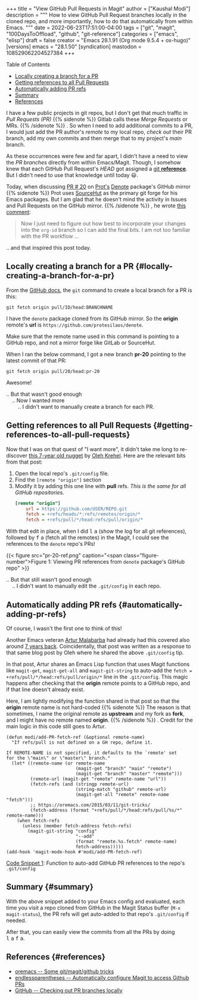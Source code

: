 +++
title = "View GitHub Pull Requests in Magit"
author = ["Kaushal Modi"]
description = """
  How to view GitHub Pull Request branches locally in the cloned repo,
  and more importantly, how to do that automatically from within Emacs.
  """
date = 2022-06-23T17:51:00-04:00
tags = ["git", "magit", "100DaysToOffload", "github", "git-reference"]
categories = ["emacs", "elisp"]
draft = false
creator = "Emacs 28.1.91 (Org mode 9.5.4 + ox-hugo)"
[versions]
  emacs = "28.1.50"
[syndication]
  mastodon = 108529062204527384
+++

<div class="ox-hugo-toc toc">

<div class="heading">Table of Contents</div>

- [Locally creating a branch for a PR](#locally-creating-a-branch-for-a-pr)
- [Getting references to all Pull Requests](#getting-references-to-all-pull-requests)
- [Automatically adding PR refs](#automatically-adding-pr-refs)
- [Summary](#summary)
- [References](#references)

</div>
<!--endtoc-->


I have a few public projects in git repos, but I don't get that much
traffic in _Pull Requests (PR)_
{{% sidenote %}}
Gitlab calls these _Merge Requests_ or MRs.
{{% /sidenote %}} . So when I need to add additional commits to a PR, I would just add
the PR author's _remote_ to my local repo, _check out_ their PR
branch, add my own commits and then merge that to my project's _main_
branch.

As these occurrences were few and far apart, I didn't have a need to
view the _PR branches_ directly from within Emacs/Magit. Though, I
somehow knew that each GitHub Pull Request's _HEAD_ got assigned a [git
**reference**](https://git-scm.com/book/en/v2/Git-Internals-Git-References). But I didn't need to use that knowledge until today
:smiley:.

Today, when discussing [PR # 20](https://github.com/protesilaos/denote/pull/20) on [Prot's](https://protesilaos.com/) [Denote](https://protesilaos.com/emacs/denote) package's GitHub
mirror
{{% sidenote %}}
Prot uses [SourceHut](https://git.sr.ht/~protesilaos/denote) as the primary git forge for his Emacs
packages. But I am glad that he doesn't mind the activity in Issues
and Pull Requests on the GitHub mirror.
{{% /sidenote %}} , he wrote [this comment](https://github.com/protesilaos/denote/pull/20#issuecomment-1164676013):

> Now I just need to figure out how best to incorporate your changes
> into the `org-id` branch so I can add the final bits. I am not too
> familiar with the PR workflow ...

.. and that inspired this post today.


## Locally creating a branch for a PR {#locally-creating-a-branch-for-a-pr}

From the [GitHub docs](https://docs.github.com/en/pull-requests/collaborating-with-pull-requests/reviewing-changes-in-pull-requests/checking-out-pull-requests-locally), the `git` command to create a local branch for a
PR is this:

```shell
git fetch origin pull/ID/head:BRANCHNAME
```

I have the `denote` package cloned from its GitHub mirror. So the
**origin** remote's **url** is `https://github.com/protesilaos/denote`.

<div class="note">

Make sure that the remote name used in this command is pointing to a
GitHub repo, and not a mirror forge like GitLab or SourceHut.

</div>

When I ran the below command, I got a new branch **pr-20** pointing to
the latest commit of that PR:

```shell
git fetch origin pull/20/head:pr-20
```

Awesome!

<div class="verse">

.. But that wasn't good enough<br />
&nbsp;&nbsp;&nbsp;&nbsp;.. Now I wanted more<br />
&nbsp;&nbsp;&nbsp;&nbsp;&nbsp;&nbsp;&nbsp;&nbsp;.. I didn't want to manually create a branch for each PR.<br />

</div>


## Getting references to all Pull Requests {#getting-references-to-all-pull-requests}

Now that I was on that quest of "I want more", it didn't take me long
to re-discover [this 7-year old nugget](https://oremacs.com/2015/03/11/git-tricks/#illusion-2-quickly-get-github-pull-requests-on-your-system) by [Oleh Krehel](https://oremacs.com). Here are the
relevant bits from that post:

1.  Open the local repo's `.git/config` file.
2.  Find the `[remote "origin"]` section
3.  Modify it by adding this one line with **pull** refs. _This is the
    same for all GitHub repositories._
    ```cfg { hl_lines=["4"] }
    [remote "origin"]
        url = https://github.com/USER/REPO.git
        fetch = +refs/heads/*:refs/remotes/origin/*
        fetch = +refs/pull/*/head:refs/pull/origin/*
    ```

With that edit in place, when I did <kbd>l</kbd>&nbsp;<kbd>a</kbd> (show
the log for all git references), followed by <kbd>f</kbd>&nbsp;<kbd>a</kbd>
(fetch all the remotes) in the Magit, I could see the references to
the `denote` repo's PRs!

<a id="figure--magit-denote-pr-refs"></a>

{{< figure src="pr-20-ref.png" caption="<span class=\"figure-number\">Figure 1: </span>Viewing PR references from `denote` package's GitHub repo" >}}

<div class="verse">

.. But that still wasn't good enough<br />
&nbsp;&nbsp;&nbsp;&nbsp;.. I didn't want to manually edit the `.git/config` in each repo.<br />

</div>


## Automatically adding PR refs {#automatically-adding-pr-refs}

Of course, I wasn't the first one to think of this!

Another Emacs veteran [Artur Malabarba](https://endlessparentheses.com/) had already had this covered
also around [7 years back](https://endlessparentheses.com/automatically-configure-magit-to-access-github-prs.html). Coincidentally, that post was written as a
response to that same blog post by Oleh where he shared the above
`.git/config` tip.

In that post, Artur shares an Emacs Lisp function that uses Magit
functions like `magit-get`, `magit-get-all` and `magit-git-string` to
auto-add the `fetch = +refs/pull/*/head:refs/pull/origin/*` line in
the `.git/config`. This magic happens after checking that the **origin**
remote points to a GitHub repo, and if that line doesn't already
exist.

Here, I am lightly modifying the function shared in that post so that
the **origin** remote name is not hard-coded
{{% sidenote %}}
The reason is that sometimes, I name the original remote as **upstream**
and my fork as **fork**, and I might have no remote named **origin**.
{{% /sidenote %}} . Credit for the main logic in this code still goes to Artur.

<a id="code-snippet--add-PR-fetch-ref"></a>
```emacs-lisp
(defun modi/add-PR-fetch-ref (&optional remote-name)
  "If refs/pull is not defined on a GH repo, define it.

If REMOTE-NAME is not specified, it defaults to the `remote' set
for the \"main\" or \"master\" branch."
  (let* ((remote-name (or remote-name
                          (magit-get "branch" "main" "remote")
                          (magit-get "branch" "master" "remote")))
         (remote-url (magit-get "remote" remote-name "url"))
         (fetch-refs (and (stringp remote-url)
                          (string-match "github" remote-url)
                          (magit-get-all "remote" remote-name "fetch")))
         ;; https://oremacs.com/2015/03/11/git-tricks/
         (fetch-address (format "+refs/pull/*/head:refs/pull/%s/*" remote-name)))
    (when fetch-refs
      (unless (member fetch-address fetch-refs)
        (magit-git-string "config"
                          "--add"
                          (format "remote.%s.fetch" remote-name)
                          fetch-address)))))
(add-hook 'magit-mode-hook #'modi/add-PR-fetch-ref)
```
<div class="src-block-caption">
  <span class="src-block-number"><a href="#code-snippet--add-PR-fetch-ref">Code Snippet 1</a>:</span>
  Function to auto-add GitHub PR references to the repo's <code>.git/config</code>
</div>


## Summary {#summary}

With the above snippet added to your Emacs config and evaluated, each
time you visit a repo cloned from GitHub in the Magit Status buffer
(`M-x magit-status`), the PR refs will get auto-added to that repo's
`.git/config` if needed.

After that, you can easily view the commits from all the PRs by doing
<kbd>l</kbd>&nbsp;<kbd>a</kbd>&nbsp;<kbd>f</kbd>&nbsp;<kbd>a</kbd>.


## References {#references}

-   [oremacs -- Some git/magit/github tricks](https://oremacs.com/2015/03/11/git-tricks/#illusion-2-quickly-get-github-pull-requests-on-your-system)
-   [endlessparentheses -- Automatically configure Magit to access Github PRs](https://endlessparentheses.com/automatically-configure-magit-to-access-github-prs.html)
-   [GitHub -- Checking out PR branches locally](https://docs.github.com/en/pull-requests/collaborating-with-pull-requests/reviewing-changes-in-pull-requests/checking-out-pull-requests-locally)

[//]: # "Exported with love from a post written in Org mode"
[//]: # "- https://github.com/kaushalmodi/ox-hugo"
